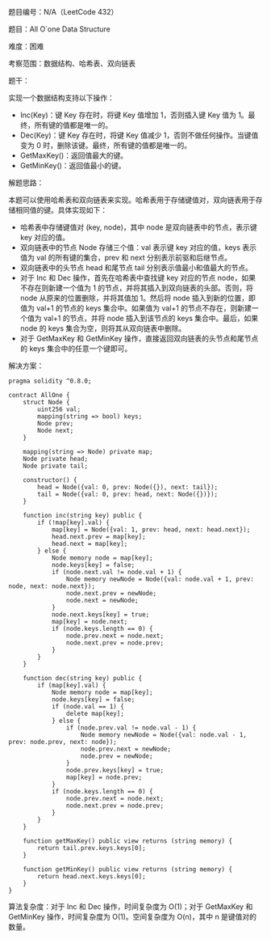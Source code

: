 题目编号：N/A（LeetCode 432）

题目：All O`one Data Structure

难度：困难

考察范围：数据结构、哈希表、双向链表

题干：

实现一个数据结构支持以下操作：

- Inc(Key)：键 Key 存在时，将键 Key 值增加 1，否则插入键 Key 值为 1。最终，所有键的值都是唯一的。
- Dec(Key)：键 Key 存在时，将键 Key 值减少 1，否则不做任何操作。当键值变为 0 时，删除该键。最终，所有键的值都是唯一的。
- GetMaxKey()：返回值最大的键。
- GetMinKey()：返回值最小的键。

解题思路：

本题可以使用哈希表和双向链表来实现。哈希表用于存储键值对，双向链表用于存储相同值的键。具体实现如下：

- 哈希表中存储键值对 (key, node)，其中 node 是双向链表中的节点，表示键 key 对应的值。
- 双向链表中的节点 Node 存储三个值：val 表示键 key 对应的值，keys 表示值为 val 的所有键的集合，prev 和 next 分别表示前驱和后继节点。
- 双向链表中的头节点 head 和尾节点 tail 分别表示值最小和值最大的节点。
- 对于 Inc 和 Dec 操作，首先在哈希表中查找键 key 对应的节点 node，如果不存在则新建一个值为 1 的节点，并将其插入到双向链表的头部。否则，将 node 从原来的位置删除，并将其值加 1。然后将 node 插入到新的位置，即值为 val+1 的节点的 keys 集合中。如果值为 val+1 的节点不存在，则新建一个值为 val+1 的节点，并将 node 插入到该节点的 keys 集合中。最后，如果 node 的 keys 集合为空，则将其从双向链表中删除。
- 对于 GetMaxKey 和 GetMinKey 操作，直接返回双向链表的头节点和尾节点的 keys 集合中的任意一个键即可。

解决方案：

```solidity
pragma solidity ^0.8.0;

contract AllOne {
    struct Node {
        uint256 val;
        mapping(string => bool) keys;
        Node prev;
        Node next;
    }

    mapping(string => Node) private map;
    Node private head;
    Node private tail;

    constructor() {
        head = Node({val: 0, prev: Node({}), next: tail});
        tail = Node({val: 0, prev: head, next: Node({})});
    }

    function inc(string key) public {
        if (!map[key].val) {
            map[key] = Node({val: 1, prev: head, next: head.next});
            head.next.prev = map[key];
            head.next = map[key];
        } else {
            Node memory node = map[key];
            node.keys[key] = false;
            if (node.next.val != node.val + 1) {
                Node memory newNode = Node({val: node.val + 1, prev: node, next: node.next});
                node.next.prev = newNode;
                node.next = newNode;
            }
            node.next.keys[key] = true;
            map[key] = node.next;
            if (node.keys.length == 0) {
                node.prev.next = node.next;
                node.next.prev = node.prev;
            }
        }
    }

    function dec(string key) public {
        if (map[key].val) {
            Node memory node = map[key];
            node.keys[key] = false;
            if (node.val == 1) {
                delete map[key];
            } else {
                if (node.prev.val != node.val - 1) {
                    Node memory newNode = Node({val: node.val - 1, prev: node.prev, next: node});
                    node.prev.next = newNode;
                    node.prev = newNode;
                }
                node.prev.keys[key] = true;
                map[key] = node.prev;
            }
            if (node.keys.length == 0) {
                node.prev.next = node.next;
                node.next.prev = node.prev;
            }
        }
    }

    function getMaxKey() public view returns (string memory) {
        return tail.prev.keys.keys[0];
    }

    function getMinKey() public view returns (string memory) {
        return head.next.keys.keys[0];
    }
}
```

算法复杂度：对于 Inc 和 Dec 操作，时间复杂度为 O(1)；对于 GetMaxKey 和 GetMinKey 操作，时间复杂度为 O(1)。空间复杂度为 O(n)，其中 n 是键值对的数量。